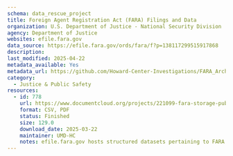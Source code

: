 ```yaml
---
schema: data_rescue_project 
title: Foreign Agent Registration Act (FARA) Filings and Data
organization: U.S. Department of Justice - National Security Division
agency: Department of Justice
websites: efile.fara.gov
data_source: https://efile.fara.gov/ords/fara/f?p=138117299515917868
description: 
last_modified: 2025-04-22
metadata_available: Yes
metadata_url: https://github.com/Howard-Center-Investigations/FARA_Archive
category:
  - Justice & Public Safety 
resources:
  - id: 778
    url: https://www.documentcloud.org/projects/221099-fara-storage-public/
    format: CSV, PDF
    status: Finished
    size: 129.0
    download_date: 2025-03-22
    maintainer: UMD-HC
    notes: efile.fara.gov hosts structured datasets pertaining to FARA filings, but also csvs with urls leading to individual filings/PDFs. UMD HCIJ has archived the PDFs and CSVs and is continuing to update on a daily basis for as long as the data stays available on efile.fara.gov.
---
```

